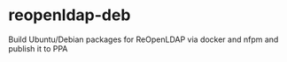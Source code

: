 # reopenldap-deb
Build Ubuntu/Debian packages for ReOpenLDAP via docker and nfpm and publish it to PPA
